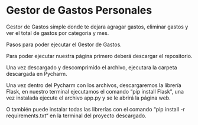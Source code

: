 # Gestor de Gastos Personales
Gestor de Gastos simple donde te dejara agragar gastos, eliminar gastos y ver el total de gastos por categoria y mes.

Pasos para poder ejecutar el Gestor de Gastos.

Para poder ejecutar nuestra página primero deberá descargar el repositorio. 

Una vez descargado y descomprimido el archivo, ejecutara la carpeta descargada en Pycharm.

Una vez dentro del Pycharm con los archivos, descargaremos la librería Flask, en nuestro terminal ejecutamos el comando “pip install Flask”, una vez instalada ejecute el archivo app.py y se le abrirá la página web.

O también puede instalar todas las librerías con el comando “pip install -r requirements.txt“ en la terminal del proyecto descargado.

